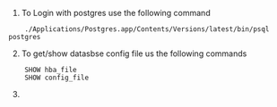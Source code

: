 1) To Login with postgres use the following command

```
	./Applications/Postgres.app/Contents/Versions/latest/bin/psql postgres
```

2) To get/show datasbse config file us the following commands

```
	SHOW hba_file
	SHOW config_file
```
	
3)  